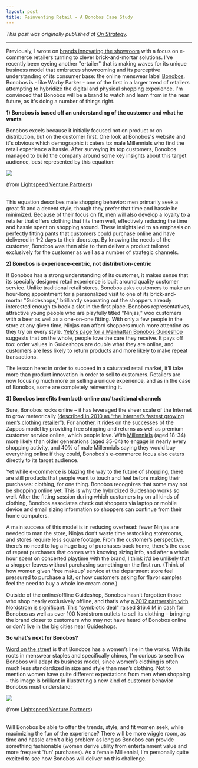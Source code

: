```yaml
---
layout: post
title: Reinventing Retail - A Bonobos Case Study
---
```


*This post was originally published at [On Strategy](http://cargocollective.com/joychen/Reinventing-Retail-A-Bonobos-Case-Study).*

-----

Previously, I wrote on [brands innovating the showroom](/2013/04/08/brands-innovating-the-showroom/) with a focus on e-commerce retailers turning to clever brick-and-mortar solutions. I've recently been eyeing another "e-tailer" that is making waves for its unique business model that embraces showrooming and its perceptive understanding of its consumer base: the online menswear label [Bonobos](http://bonobos.com). Bonobos is - like Warby Parker - one of the first in a larger trend of retailers attempting to hybridize the digital and physical shopping experience. I'm convinced that Bonobos will be a brand to watch and learn from in the near future, as it's doing a number of things right. 

<!-- more -->

**1) Bonobos is based off an understanding of the customer and what he wants**

Bonobos excels because it initially focused not on product or on distribution, but on the customer first. One look at Bonobos's website and it's obvious which demographic it caters to: male Millennials who find the retail experience a hassle. After surveying its top customers, Bonobos managed to build the company around some key insights about this target audience, best represented by this equation:

[![](http://payload193.cargocollective.com/1/12/392931/6168283/bonobos_shopping_1.png)](http://lsvp.com/2010/12/16/why-lightspeed-invested-in-bonobos/)

<div class="caption">(from <a href="http://lsvp.com/2010/12/16/why-lightspeed-invested-in-bonobos/" target="_blank">Lightspeed Venture Partners</a>)</div><br>

This equation describes male shopping behavior: men primarily seek a great fit and a decent style, though they prefer that time and hassle be minimized. Because of their focus on fit, men will also develop a loyalty to a retailer that offers clothing that fits them well, effectively reducing the time and hassle spent on shopping around. These insights led to an emphasis on perfectly fitting pants that customers could purchase online and have delivered in 1-2 days to their doorstep. By knowing the needs of the customer, Bonobos was then able to then deliver a product tailored exclusively for the customer as well as a number of strategic channels.

**2) Bonobos is experience-centric, not distribution-centric** 

If Bonobos has a strong understanding of its customer, it makes sense that its specially designed retail experience is built around quality customer service. Unlike traditional retail stores, Bonobos asks customers to make an hour-long appointment for a personalized visit to one of its brick-and-mortar "Guideshops," brilliantly separating out the shoppers already interested enough to book a slot in the first place. Bonobos representatives, attractive young people who are playfully titled "Ninjas," woo customers with a beer as well as a one-on-one fitting.  With only a few people in the store at any given time, Ninjas can afford shoppers much more attention as they try on every style. [Yelp's page for a Manhattan Bonobos Guideshop](http://www.yelp.com/biz/bonobos-manhattan-2) suggests that on the whole, people love the care they receive. It pays off too: order values in Guideshops are double what they are online, and customers are less likely to return products and more likely to make repeat transactions. 

The lesson here: in order to succeed in a saturated retail market, it’ll take more than product innovation in order to sell to customers. Retailers are now focusing much more on selling a unique experience, and as in the case of Bonobos, some are completely reinventing it.     

**3) Bonobos benefits from both online _and_ traditional channels**

Sure, Bonobos rocks online – it has leveraged the sheer scale of the Internet to grow meteorically ([described in 2010 as “the internet’s fastest growing men’s clothing retailer”](http://www.marketwire.com/press-release/bonobos-secures-185m-funding-round-from-lightspeed-venture-partners-accel-partners-1370286.htm)). For another, it rides on the successes of the Zappos model by providing free shipping and returns as well as premium customer service online, which people love. With [Millennials](http://www.emarketer.com/Article/How-Millennials-Shop-Online/1010031) (aged 18-34) more likely than older generations (aged 35-64) to engage in nearly every shopping activity, and 40% of male Millennials saying they would buy everything online if they could, Bonobos's e-commerce focus also caters directly to its target audience. 

Yet while e-commerce is blazing the way to the future of shopping, there are still products that people want to touch and feel before making their purchases: clothing, for one thing. Bonobos recognizes that some may not be shopping online yet. This is why the hybridized Guideshop works so well. After the fitting session during which customers try on all kinds of clothing, Bonobos associates check out shoppers via laptop or mobile device and email sizing information so shoppers can continue from their home computers. 

A main success of this model is in reducing overhead: fewer Ninjas are needed to man the store, Ninjas don’t waste time restocking storerooms, and stores require less square footage. From the customer’s perspective, there’s no need to lug a huge bag of purchases back home, there’s the ease of repeat purchases that comes with knowing sizing info, and after a whole hour spent on concerted playtime with the brand, I think it’d be unlikely that a shopper leaves without purchasing something on the first run. (Think of how women given ‘free makeup’ service at the department store feel pressured to purchase a kit, or how customers asking for flavor samples feel the need to buy a whole ice cream cone.) 

Outside of the online/offline Guideshop, Bonobos hasn’t forgotten those who shop nearly exclusively offline, and that’s why [a 2012 partnership with Nordstrom is significant](http://dealbook.nytimes.com/2012/04/11/stores-go-online-to-find-a-perfect-fit/?ref=business). This "symbiotic deal" raised $16.4 M in cash for Bonobos as well as over 100 Nordstrom outlets to sell its clothing – bringing the brand closer to customers who may not have heard of Bonobos online or don’t live in the big cities near Guideshops. 

**So what's next for Bonobos?**

[Word on the street](https://twitter.com/Bonobos/status/344613051670097921) is that Bonobos has a women’s line in the works. With its roots in menswear staples and specifically chinos, I’m curious to see how Bonobos will adapt its business model, since women’s clothing is often much less standardized in size and style than men’s clothing. Not to mention women have quite different expectations from men when shopping - this image is brilliant in illustrating a new kind of customer behavior Bonobos must understand:

![](http://payload193.cargocollective.com/1/12/392931/6168283/bonobos_shopping_female.png)

<div class="caption">(from <a href="http://lsvp.com/2010/12/16/why-lightspeed-invested-in-bonobos/" target="_blank">Lightspeed Venture Partners</a>)</div><br>

Will Bonobos be able to offer the trends, style, and fit women seek, while maximizing the fun of the experience? There will be more wiggle room, as time and hassle aren't a big problem as long as Bonobos can provide something fashionable (women derive utility from entertainment value and more frequent 'fun' purchases). As a female Millennial, I'm personally quite excited to see how Bonobos will deliver on this challenge. 		